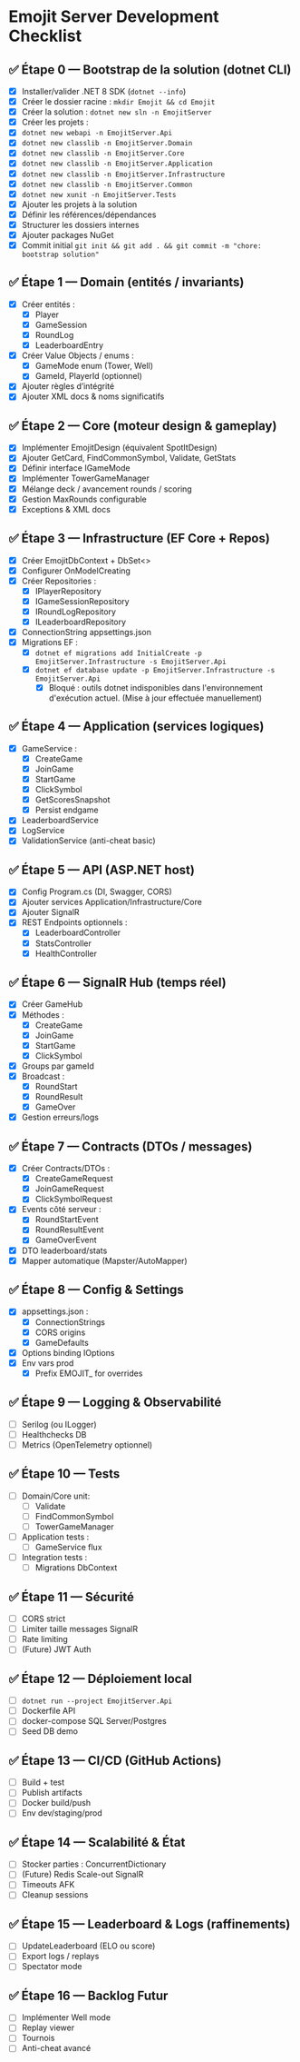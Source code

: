 # Emojit Server Development Checklist

## ✅ Étape 0 — Bootstrap de la solution (dotnet CLI)
- [x] Installer/valider .NET 8 SDK (`dotnet --info`)
- [x] Créer le dossier racine : `mkdir Emojit && cd Emojit`
- [x] Créer la solution : `dotnet new sln -n EmojitServer`
- [x] Créer les projets :
- [x] `dotnet new webapi -n EmojitServer.Api`
- [x] `dotnet new classlib -n EmojitServer.Domain`
- [x] `dotnet new classlib -n EmojitServer.Core`
- [x] `dotnet new classlib -n EmojitServer.Application`
- [x] `dotnet new classlib -n EmojitServer.Infrastructure`
- [x] `dotnet new classlib -n EmojitServer.Common`
- [x] `dotnet new xunit -n EmojitServer.Tests`
- [x] Ajouter les projets à la solution
- [x] Définir les références/dépendances
- [x] Structurer les dossiers internes
- [x] Ajouter packages NuGet
- [x] Commit initial `git init && git add . && git commit -m "chore: bootstrap solution"`

## ✅ Étape 1 — Domain (entités / invariants)
- [x] Créer entités :
  - [x] Player
  - [x] GameSession
  - [x] RoundLog
  - [x] LeaderboardEntry
- [x] Créer Value Objects / enums :
  - [x] GameMode enum (Tower, Well)
  - [x] GameId, PlayerId (optionnel)
- [x] Ajouter règles d’intégrité
- [x] Ajouter XML docs & noms significatifs

## ✅ Étape 2 — Core (moteur design & gameplay)
- [x] Implémenter EmojitDesign (équivalent SpotItDesign)
- [x] Ajouter GetCard, FindCommonSymbol, Validate, GetStats
- [x] Définir interface IGameMode
- [x] Implémenter TowerGameManager
- [x] Mélange deck / avancement rounds / scoring
- [x] Gestion MaxRounds configurable
- [x] Exceptions & XML docs

## ✅ Étape 3 — Infrastructure (EF Core + Repos)
- [x] Créer EmojitDbContext + DbSet<>
- [x] Configurer OnModelCreating
- [x] Créer Repositories :
  - [x] IPlayerRepository
  - [x] IGameSessionRepository
  - [x] IRoundLogRepository
  - [x] ILeaderboardRepository
- [x] ConnectionString appsettings.json
- [x] Migrations EF :
  - [x] `dotnet ef migrations add InitialCreate -p EmojitServer.Infrastructure -s EmojitServer.Api`
  - [x] `dotnet ef database update -p EmojitServer.Infrastructure -s EmojitServer.Api`
    - [x] Bloqué : outils dotnet indisponibles dans l'environnement d'exécution actuel. (Mise à jour effectuée manuellement)

## ✅ Étape 4 — Application (services logiques)
- [x] GameService :
  - [x] CreateGame
  - [x] JoinGame
  - [x] StartGame
  - [x] ClickSymbol
  - [x] GetScoresSnapshot
  - [x] Persist endgame
- [x] LeaderboardService
- [x] LogService
- [x] ValidationService (anti-cheat basic)

## ✅ Étape 5 — API (ASP.NET host)
- [x] Config Program.cs (DI, Swagger, CORS)
- [x] Ajouter services Application/Infrastructure/Core
- [x] Ajouter SignalR
- [x] REST Endpoints optionnels :
  - [x] LeaderboardController
  - [x] StatsController
  - [x] HealthController

## ✅ Étape 6 — SignalR Hub (temps réel)
- [x] Créer GameHub
- [x] Méthodes :
  - [x] CreateGame
  - [x] JoinGame
  - [x] StartGame
  - [x] ClickSymbol
- [x] Groups par gameId
- [x] Broadcast :
  - [x] RoundStart
  - [x] RoundResult
  - [x] GameOver
- [x] Gestion erreurs/logs

## ✅ Étape 7 — Contracts (DTOs / messages)
- [x] Créer Contracts/DTOs :
  - [x] CreateGameRequest
  - [x] JoinGameRequest
  - [x] ClickSymbolRequest
- [x] Events côté serveur :
  - [x] RoundStartEvent
  - [x] RoundResultEvent
  - [x] GameOverEvent
- [x] DTO leaderboard/stats
- [x] Mapper automatique (Mapster/AutoMapper)

## ✅ Étape 8 — Config & Settings
- [x] appsettings.json :
  - [x] ConnectionStrings
  - [x] CORS origins
  - [x] GameDefaults
- [x] Options binding IOptions<T>
- [x] Env vars prod
  - [x] Prefix EMOJIT_ for overrides

## ✅ Étape 9 — Logging & Observabilité
- [ ] Serilog (ou ILogger)
- [ ] Healthchecks DB
- [ ] Metrics (OpenTelemetry optionnel)

## ✅ Étape 10 — Tests
- [ ] Domain/Core unit:
  - [ ] Validate
  - [ ] FindCommonSymbol
  - [ ] TowerGameManager
- [ ] Application tests :
  - [ ] GameService flux
- [ ] Integration tests :
  - [ ] Migrations DbContext

## ✅ Étape 11 — Sécurité
- [ ] CORS strict
- [ ] Limiter taille messages SignalR
- [ ] Rate limiting
- [ ] (Future) JWT Auth

## ✅ Étape 12 — Déploiement local
- [ ] `dotnet run --project EmojitServer.Api`
- [ ] Dockerfile API
- [ ] docker-compose SQL Server/Postgres
- [ ] Seed DB demo

## ✅ Étape 13 — CI/CD (GitHub Actions)
- [ ] Build + test
- [ ] Publish artifacts
- [ ] Docker build/push
- [ ] Env dev/staging/prod

## ✅ Étape 14 — Scalabilité & État
- [ ] Stocker parties : ConcurrentDictionary
- [ ] (Future) Redis Scale-out SignalR
- [ ] Timeouts AFK
- [ ] Cleanup sessions

## ✅ Étape 15 — Leaderboard & Logs (raffinements)
- [ ] UpdateLeaderboard (ELO ou score)
- [ ] Export logs / replays
- [ ] Spectator mode

## ✅ Étape 16 — Backlog Futur
- [ ] Implémenter Well mode
- [ ] Replay viewer
- [ ] Tournois
- [ ] Anti-cheat avancé
